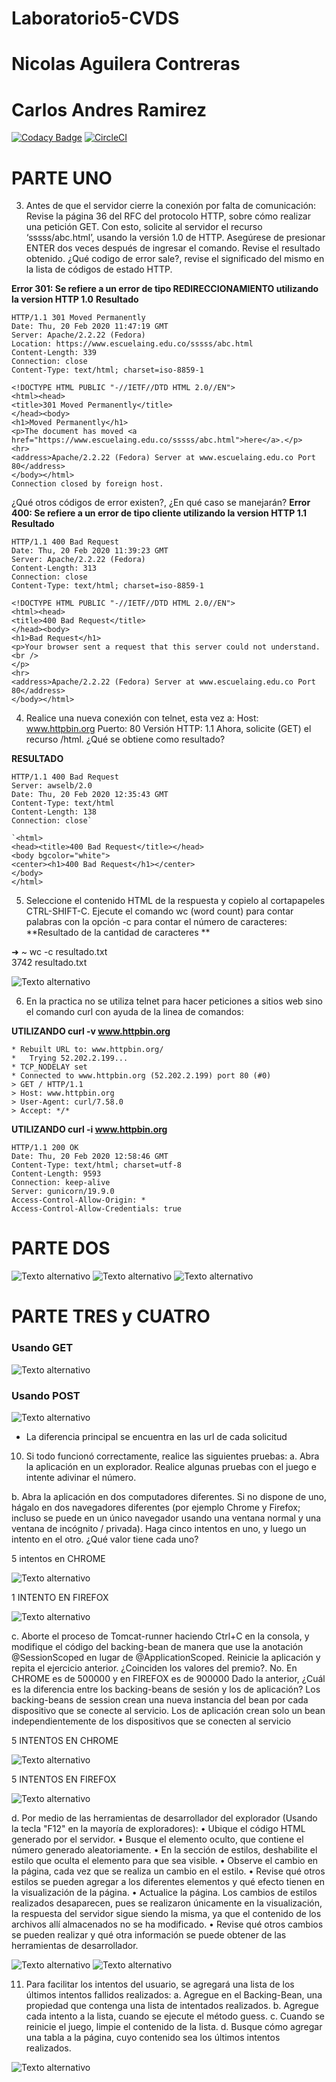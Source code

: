 # Laboratorio5-CVDS
# Nicolas Aguilera Contreras
# Carlos Andres Ramirez

[![Codacy Badge](https://api.codacy.com/project/badge/Grade/47d6c06c8d5b4885b9cc3a9a9eda0fdb)](https://app.codacy.com/manual/CAndresRa/Laboratorio5-CVDS?utm_source=github.com&utm_medium=referral&utm_content=CAndresRa/Laboratorio5-CVDS&utm_campaign=Badge_Grade_Dashboard)
[![CircleCI](https://circleci.com/gh/CAndresRa/Laboratorio5-CVDS.svg?style=svg)](https://circleci.com/gh/CAndresRa/Laboratorio5-CVDS)

# PARTE UNO
3. Antes de que el servidor cierre la conexión por falta de comunicación:
Revise la página 36 del RFC del protocolo HTTP, sobre cómo realizar una petición GET. Con esto, solicite al servidor el recurso ‘sssss/abc.html’, usando la versión 1.0 de HTTP.
Asegúrese de presionar ENTER dos veces después de ingresar el comando.
Revise el resultado obtenido. ¿Qué codigo de error sale?, revise el significado del mismo en la lista de códigos de estado HTTP.

**Error 301: Se refiere a un error de tipo REDIRECCIONAMIENTO utilizando la version HTTP 1.0** 
**Resultado**

~~~
HTTP/1.1 301 Moved Permanently 
Date: Thu, 20 Feb 2020 11:47:19 GMT
Server: Apache/2.2.22 (Fedora)
Location: https://www.escuelaing.edu.co/sssss/abc.html
Content-Length: 339
Connection: close
Content-Type: text/html; charset=iso-8859-1
~~~

~~~
<!DOCTYPE HTML PUBLIC "-//IETF//DTD HTML 2.0//EN">
<html><head>
<title>301 Moved Permanently</title>
</head><body>
<h1>Moved Permanently</h1>
<p>The document has moved <a href="https://www.escuelaing.edu.co/sssss/abc.html">here</a>.</p>
<hr>
<address>Apache/2.2.22 (Fedora) Server at www.escuelaing.edu.co Port 80</address>
</body></html>
Connection closed by foreign host.
~~~

¿Qué otros códigos de error existen?, ¿En qué caso se manejarán?
**Error 400: Se refiere a un error de tipo cliente utilizando la version HTTP 1.1** 
**Resultado**

~~~
HTTP/1.1 400 Bad Request
Date: Thu, 20 Feb 2020 11:39:23 GMT
Server: Apache/2.2.22 (Fedora)
Content-Length: 313
Connection: close
Content-Type: text/html; charset=iso-8859-1

<!DOCTYPE HTML PUBLIC "-//IETF//DTD HTML 2.0//EN">
<html><head>
<title>400 Bad Request</title>
</head><body>
<h1>Bad Request</h1>
<p>Your browser sent a request that this server could not understand.<br />
</p>
<hr>
<address>Apache/2.2.22 (Fedora) Server at www.escuelaing.edu.co Port 80</address>
</body></html>
~~~


4. Realice una nueva conexión con telnet, esta vez a:
Host: www.httpbin.org
Puerto: 80
Versión HTTP: 1.1
Ahora, solicite (GET) el recurso /html. ¿Qué se obtiene como resultado?

**RESULTADO**

~~~
HTTP/1.1 400 Bad Request
Server: awselb/2.0
Date: Thu, 20 Feb 2020 12:35:43 GMT
Content-Type: text/html
Content-Length: 138
Connection: close`

`<html>
<head><title>400 Bad Request</title></head>
<body bgcolor="white">
<center><h1>400 Bad Request</h1></center>
</body>
</html>
~~~

5. Seleccione el contenido HTML de la respuesta y copielo al cortapapeles CTRL-SHIFT-C. Ejecute el comando wc (word count) para contar palabras con la opción -c para contar el número de caracteres:
**Resultado de la cantidad de caracteres **

➜  ~ wc -c resultado.txt      
3742 resultado.txt

![Texto alternativo](https://github.com/CAndresRa/Laboratorio5-CVDS/blob/master/imagenes/0.png)

6. En la practica no se utiliza telnet para hacer peticiones a sitios web sino el comando curl con ayuda de la linea de comandos:

**UTILIZANDO curl -v www.httpbin.org**

~~~
* Rebuilt URL to: www.httpbin.org/
*   Trying 52.202.2.199...
* TCP_NODELAY set
* Connected to www.httpbin.org (52.202.2.199) port 80 (#0)
> GET / HTTP/1.1
> Host: www.httpbin.org
> User-Agent: curl/7.58.0
> Accept: */*
~~~

**UTILIZANDO curl -i www.httpbin.org**

~~~
HTTP/1.1 200 OK
Date: Thu, 20 Feb 2020 12:58:46 GMT
Content-Type: text/html; charset=utf-8
Content-Length: 9593
Connection: keep-alive
Server: gunicorn/19.9.0
Access-Control-Allow-Origin: *
Access-Control-Allow-Credentials: true
~~~

# PARTE DOS

![Texto alternativo](https://github.com/CAndresRa/Laboratorio5-CVDS/blob/master/imagenes/1.jpeg)
![Texto alternativo](https://github.com/CAndresRa/Laboratorio5-CVDS/blob/master/imagenes/2.jpeg)
![Texto alternativo](https://github.com/CAndresRa/Laboratorio5-CVDS/blob/master/imagenes/3.jpeg)

# PARTE TRES y CUATRO 

### Usando GET 

![Texto alternativo](https://github.com/CAndresRa/Laboratorio5-CVDS/blob/master/imagenes/4.jpeg)

### Usando POST

![Texto alternativo](https://github.com/CAndresRa/Laboratorio5-CVDS/blob/master/imagenes/5.jpeg)

* La diferencia principal se encuentra en las url de cada solicitud 

10. Si todo funcionó correctamente, realice las siguientes pruebas:
a. Abra la aplicación en un explorador. Realice algunas pruebas con el juego e intente adivinar el número.

b. Abra la aplicación en dos computadores diferentes. Si no dispone de uno, hágalo en dos navegadores diferentes (por ejemplo Chrome y Firefox; incluso se puede en un único navegador usando una ventana normal y una ventana de incógnito / privada). Haga cinco intentos en uno, y luego un intento en el otro. ¿Qué valor tiene cada uno?

5 intentos en CHROME

![Texto alternativo](https://github.com/CAndresRa/Laboratorio5-CVDS/blob/master/imagenes/6.png)

1 INTENTO EN FIREFOX

![Texto alternativo](https://github.com/CAndresRa/Laboratorio5-CVDS/blob/master/imagenes/7.png)


c. Aborte el proceso de Tomcat-runner haciendo Ctrl+C en la consola, y modifique el código del backing-bean de manera que use la anotación @SessionScoped en lugar de @ApplicationScoped. Reinicie la aplicación y repita el ejercicio anterior.
¿Coinciden los valores del premio?.
No. En CHROME es de 500000 y en FIREFOX es de 900000
Dado la anterior, ¿Cuál es la diferencia entre los backing-beans de sesión y los de aplicación?
Los backing-beans de session crean una nueva instancia del bean por cada dispositivo que se conecte al servicio. Los de aplicación crean solo un bean independientemente de los dispositivos que se conecten al servicio


5 INTENTOS EN CHROME

![Texto alternativo](https://github.com/CAndresRa/Laboratorio5-CVDS/blob/master/imagenes/8.png)

5 INTENTOS EN FIREFOX


![Texto alternativo](https://github.com/CAndresRa/Laboratorio5-CVDS/blob/master/imagenes/9.png)

d. Por medio de las herramientas de desarrollador del explorador (Usando la tecla "F12" en la mayoría de exploradores):
  •	Ubique el código HTML generado por el servidor.
  •	Busque el elemento oculto, que contiene el número generado aleatoriamente.
  •	En la sección de estilos, deshabilite el estilo que oculta el elemento para que sea visible.
  •	Observe el cambio en la página, cada vez que se realiza un cambio en el estilo.
  •	Revise qué otros estilos se pueden agregar a los diferentes elementos y qué efecto tienen en la visualización de la página.
  •	Actualice la página. Los cambios de estilos realizados desaparecen, pues se realizaron únicamente en la visualización, la respuesta del servidor sigue siendo la misma, ya que el contenido de los archivos allí almacenados no se ha modificado.
  •	Revise qué otros cambios se pueden realizar y qué otra información se puede obtener de las herramientas de desarrollador.

![Texto alternativo](https://github.com/CAndresRa/Laboratorio5-CVDS/blob/master/imagenes/10.png)
![Texto alternativo](https://github.com/CAndresRa/Laboratorio5-CVDS/blob/master/imagenes/11.png)


11. Para facilitar los intentos del usuario, se agregará una lista de los últimos intentos fallidos realizados:
a.	Agregue en el Backing-Bean, una propiedad que contenga una lista de intentados realizados.
b.	Agregue cada intento a la lista, cuando se ejecute el método guess.
c.	Cuando se reinicie el juego, limpie el contenido de la lista.
d.	Busque cómo agregar una tabla a la página, cuyo contenido sea los últimos intentos realizados.


![Texto alternativo](https://github.com/CAndresRa/Laboratorio5-CVDS/blob/master/imagenes/12.png)

